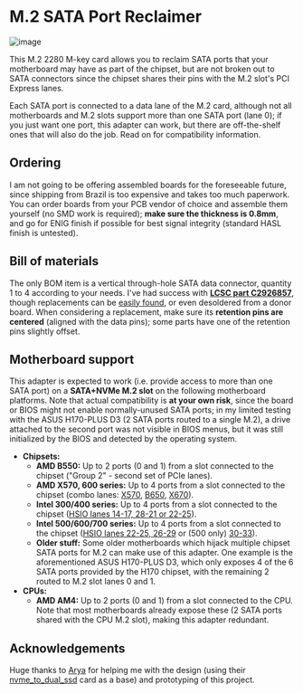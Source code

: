 # M.2 SATA Port Reclaimer

![image](https://user-images.githubusercontent.com/540874/198851059-e040aa39-de31-48e6-ac12-ef1f7b898460.png)

This M.2 2280 M-key card allows you to reclaim SATA ports that your motherboard may have as part of the chipset, but are not broken out to SATA connectors since the chipset shares their pins with the M.2 slot's PCI Express lanes.

Each SATA port is connected to a data lane of the M.2 card, although not all motherboards and M.2 slots support more than one SATA port (lane 0); if you just want one port, this adapter can work, but there are off-the-shelf ones that will also do the job. Read on for compatibility information.

## Ordering

I am not going to be offering assembled boards for the foreseeable future, since shipping from Brazil is too expensive and takes too much paperwork. You can order boards from your PCB vendor of choice and assemble them yourself (no SMD work is required); **make sure the thickness is 0.8mm**, and go for ENIG finish if possible for best signal integrity (standard HASL finish is untested).

## Bill of materials

The only BOM item is a vertical through-hole SATA data connector, quantity 1 to 4 according to your needs. I've had success with [**LCSC part C2926857**](https://lcsc.com/product-detail/Card-Edge-Connectors_LOTES-ABA-SAT-010-K15_C2926857.html), though replacements can be [easily found](https://gist.github.com/CRImier/d78ff224db0d781627f211ff5cede573), or even desoldered from a donor board. When considering a replacement, make sure its **retention pins are centered** (aligned with the data pins); some parts have one of the retention pins slightly offset.

## Motherboard support

This adapter is expected to work (i.e. provide access to more than one SATA port) on a **SATA+NVMe M.2 slot** on the following motherboard platforms. Note that actual compatibility is **at your own risk**, since the board or BIOS might not enable normally-unused SATA ports; in my limited testing with the ASUS H170-PLUS D3 (2 SATA ports routed to a single M.2), a drive attached to the second port was not visible in BIOS menus, but it was still initialized by the BIOS and detected by the operating system.

* **Chipsets:**
  * **AMD B550:** Up to 2 ports (0 and 1) from a slot connected to the chipset ("Group 2" - second set of PCIe lanes).
  * **AMD X570, 600 series:** Up to 4 ports from a slot connected to the chipset (combo lanes: [X570](https://www.gamersnexus.net/images/media/2020/amd-chipsets-b550/amd-x570-pcie-lanes.png), [B650](https://images.anandtech.com/doci/17585/SoC_26.png), [X670](https://images.anandtech.com/doci/17585/SoC_25.png)\).
  * **Intel 300/400 series:** Up to 4 ports from a slot connected to the chipset ([HSIO lanes 14-17, 28-21 or 22-25](https://www.intel.com/content/dam/www/public/us/en/documents/datasheets/300-series-chipset-pch-datasheet-vol-1.pdf#page=30)\).
  * **Intel 500/600/700 series:** Up to 4 ports from a slot connected to the chipset ([HSIO lanes 22-25, 26-29](https://edc.intel.com/content/www/us/en/design/ipla/software-development-platforms/client/platforms/alder-lake-desktop/intel-600-series-chipset-family-platform-controller-hub-pch-datasheet-volume/004/intel-600-series-chipset-family-pch/) or (500 only) [30-33](https://cdrdv2.intel.com/v1/dl/getContent/635218)\).
  * **Older stuff:** Some older motherboards which hijack multiple chipset SATA ports for M.2 can make use of this adapter. One example is the aforementioned ASUS H170-PLUS D3, which only exposes 4 of the 6 SATA ports provided by the H170 chipset, with the remaining 2 routed to M.2 slot lanes 0 and 1.
* **CPUs:**
  * **AMD AM4:** Up to 2 ports (0 and 1) from a slot connected to the CPU. Note that most motherboards already expose these (2 SATA ports shared with the CPU M.2 slot), making this adapter redundant.

## Acknowledgements

Huge thanks to [Arya](https://github.com/CRImier) for helping me with the design (using their [nvme_to_dual_ssd](https://github.com/CRImier/MyKiCad/tree/master/Laptop%20mods/nvme_to_dual_ssd) card as a base) and prototyping of this project.
